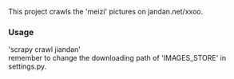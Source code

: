This project crawls the 'meizi' pictures on jandan.net/xxoo.

### Usage
'scrapy crawl jiandan'   
remember to change the downloading path of 'IMAGES_STORE' in settings.py.
